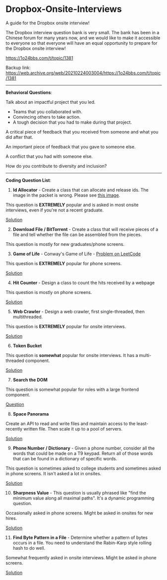 # Dropbox-Onsite-Interviews
A guide for the Dropbox onsite interview!

The Dropbox interview question bank is very small. The bank has been in a Chinese forum for many years now, and we would like to make it accessible to everyone so that everyone will have an equal opportunity to prepare for the Dropbox onsite interview!

https://1o24bbs.com/t/topic/1381

Backup link: https://web.archive.org/web/20210224003004/https://1o24bbs.com/t/topic/1381


---

**Behavioral Questions**:

Talk about an impactful project that you led.
* Teams that you collaborated with.
* Convincing others to take action.
* A tough decision that you had to make during that project.

A critical piece of feedback that you received from someone and what you did after that.

An important piece of feedback that you gave to someone else.

A conflict that you had with someone else.

How do you contribute to diversity and inclusion?

---

**Coding Question List**: 

1. **Id Allocator** - Create a class that can allocate and release ids. The image in the packet is wrong. Please see [this image](https://github.com/insideofdrop/Dropbox-Interview-Prep/blob/main/Binary%20Heap.png).

This question is **EXTREMELY** popular and is asked in most onsite interviews, even if you're not a recent graduate.

[Solution](https://github.com/insideofdrop/Dropbox-Interview-Prep/blob/main/code/allocate_id.py)

2. **Download File / BitTorrent** - Create a class that will receive pieces of a file and tell whether the file can be assembled from the pieces. 

This question is mostly for new graduates/phone screens. 

3. **Game of Life** - Conway's Game of Life - [Problem on LeetCode](https://leetcode.com/problems/game-of-life/)

This question is **EXTREMELY** popular for phone screens. 

[Solution](https://github.com/insideofdrop/Dropbox-Interview-Prep/blob/main/code/game_of_life.py)

4. **Hit Counter** - Design a class to count the hits received by a webpage

This question is mostly on phone screens. 

[Solution](https://github.com/insideofdrop/Dropbox-Interview-Prep/blob/main/code/hit_counter.py)

5. **Web Crawler** - Design a web crawler, first single-threaded, then multithreaded.

This question is **EXTREMELY** popular for onsite interviews.

[Solution](https://github.com/insideofdrop/Dropbox-Interview-Prep/blob/main/code/webcrawler.py)

6. **Token Bucket**

This question is **somewhat** popular for onsite interviews. It has a multi-threaded component.

[Solution](https://github.com/insideofdrop/Dropbox-Interview-Prep/blob/main/code/TokenBucket.java)

7. **Search the DOM**

This question is somewhat popular for roles with a large frontend component. 

[Question](https://github.com/insideofdrop/Dropbox-Interview-Prep/blob/main/code/search_the_dom.py)

8. **Space Panorama**

Create an API to read and write files and maintain access to the least-recently written file. Then scale it up to a pool of servers.

[Solution](https://github.com/insideofdrop/Dropbox-Interview-Prep/blob/main/code/space_panorama.py)

9. **Phone Number / Dictionary** - Given a phone number, consider all the words that could be made on a T9 keypad. Return all of those words that can be found in a dictionary of specific words.

This question is sometimes asked to college students and sometimes asked in phone screens. It isn't asked a lot in onsites. 

[Solution](https://github.com/insideofdrop/Dropbox-Interview-Prep/blob/main/code/PhoneNumber.java)

10. **Sharpness Value** - This question is usually phrased like "find the minimum value along all maximal paths". It's a dynamic programming question.

Occasionally asked in phone screens. Might be asked in onsites for new hires.

[Solution](https://github.com/insideofdrop/Dropbox-Interview-Prep/blob/main/code/sharpness_value.py)

11. **Find Byte Pattern in a File** - Determine whether a pattern of bytes occurs in a file. You need to understand the Rabin-Karp style rolling hash to do well.

Somewhat frequently asked in onsite interviews. Might be asked in phone screens. 

[Solution](https://github.com/insideofdrop/Dropbox-Interview-Prep/blob/main/code/FindByteInFile.java)
